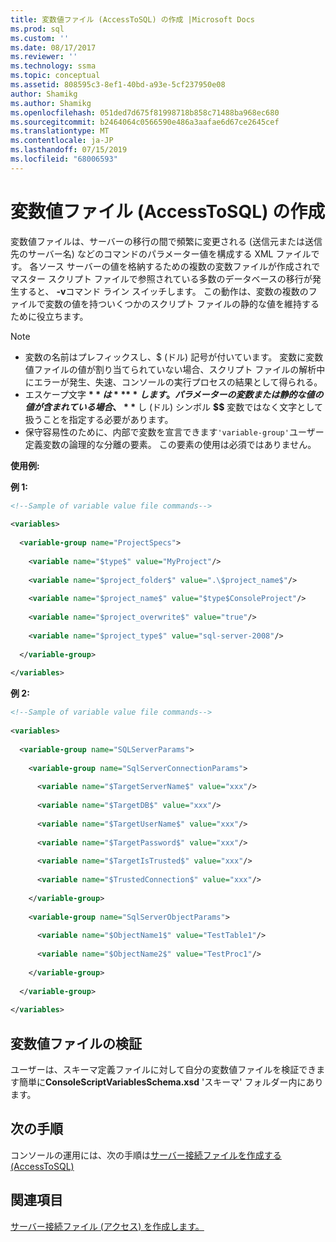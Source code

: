 ```yaml
---
title: 変数値ファイル (AccessToSQL) の作成 |Microsoft Docs
ms.prod: sql
ms.custom: ''
ms.date: 08/17/2017
ms.reviewer: ''
ms.technology: ssma
ms.topic: conceptual
ms.assetid: 808595c3-8ef1-40bd-a93e-5cf237950e08
author: Shamikg
ms.author: Shamikg
ms.openlocfilehash: 051ded7d675f81998718b858c71488ba968ec680
ms.sourcegitcommit: b2464064c0566590e486a3aafae6d67ce2645cef
ms.translationtype: MT
ms.contentlocale: ja-JP
ms.lasthandoff: 07/15/2019
ms.locfileid: "68006593"
---
```

# <a name="creating-variable-value-files-accesstosql"></a>変数値ファイル (AccessToSQL) の作成
変数値ファイルは、サーバーの移行の間で頻繁に変更される (送信元または送信先のサーバー名) などのコマンドのパラメーター値を構成する XML ファイルです。 各ソース サーバーの値を格納するための複数の変数ファイルが作成されでマスター スクリプト ファイルで参照されている多数のデータベースの移行が発生すると、 **-v**コマンド ライン スイッチします。 この動作は、変数の複数のファイルで変数の値を持ついくつかのスクリプト ファイルの静的な値を維持するために役立ちます。  
  
> [!NOTE]  
> -  変数の名前はプレフィックスし、$ (ドル) 記号が付いています。 変数に変数値ファイルの値が割り当てられていない場合、スクリプト ファイルの解析中にエラーが発生、失速、コンソールの実行プロセスの結果として得られる。  
> -  エスケープ文字 **$** は **$$** します。 パラメーターの変数または静的な値の値が含まれている場合、 **$** し (ドル) シンボル **$$** 変数ではなく文字として扱うことを指定する必要があります。  
> -  保守容易性のために、内部で変数を宣言できます`'variable-group'`ユーザー定義変数の論理的な分離の要素。  この要素の使用は必須ではありません。  
  
**使用例:**  
  
**例 1:**  
  
```xml  
<!--Sample of variable value file commands-->  
  
<variables>  
  
  <variable-group name="ProjectSpecs">  
  
    <variable name="$type$" value="MyProject"/>  
  
    <variable name="$project_folder$" value=".\$project_name$"/>  
  
    <variable name="$project_name$" value="$type$ConsoleProject"/>  
  
    <variable name="$project_overwrite$" value="true"/>  
  
    <variable name="$project_type$" value="sql-server-2008"/>  
  
  </variable-group>  
  
</variables>  
```  
**例 2:**  
  
```xml  
<!--Sample of variable value file commands-->  
  
<variables>  
  
  <variable-group name="SQLServerParams">  
  
    <variable-group name="SqlServerConnectionParams">  
  
      <variable name="$TargetServerName$" value="xxx"/>  
  
      <variable name="$TargetDB$" value="xxx"/>  
  
      <variable name="$TargetUserName$" value="xxx"/>  
  
      <variable name="$TargetPassword$" value="xxx"/>  
  
      <variable name="$TargetIsTrusted$" value="xxx"/>  
  
      <variable name="$TrustedConnection$" value="xxx"/>  
  
    </variable-group>  
  
    <variable-group name="SqlServerObjectParams">  
  
      <variable name="$ObjectName1$" value="TestTable1"/>  
  
      <variable name="$ObjectName2$" value="TestProc1"/>  
  
    </variable-group>  
  
  </variable-group>  
  
</variables>  
```  
  
## <a name="variable-value-file-validation"></a>変数値ファイルの検証  
ユーザーは、スキーマ定義ファイルに対して自分の変数値ファイルを検証できます簡単に**ConsoleScriptVariablesSchema.xsd** 'スキーマ' フォルダー内にあります。  
  
## <a name="next-step"></a>次の手順  
コンソールの運用には、次の手順は[サーバー接続ファイルを作成する&#40;AccessToSQL&#41;](../../ssma/access/creating-the-server-connection-files-accesstosql.md)  
  
## <a name="see-also"></a>関連項目  
[サーバー接続ファイル (アクセス) を作成します。](https://msdn.microsoft.com/829153be-aa8e-4162-87e8-69882feecf19)  
  

